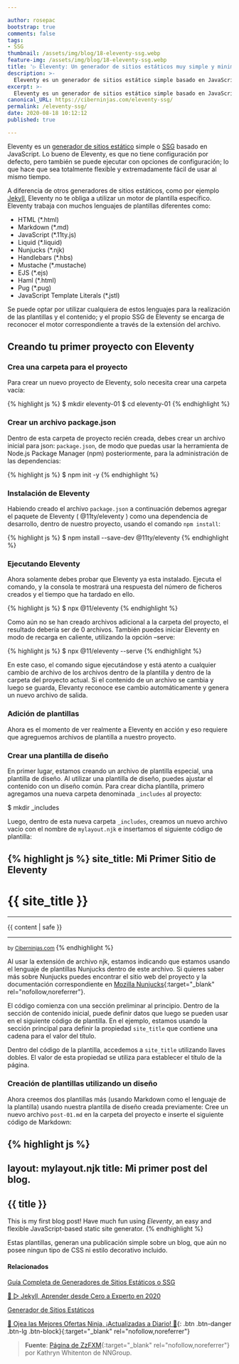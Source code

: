 ```yaml
---

author: rosepac
bootstrap: true
comments: false
tags:
- SSG
thumbnail: /assets/img/blog/18-eleventy-ssg.webp
feature-img: /assets/img/blog/18-eleventy-ssg.webp
title: '▷ Eleventy: Un generador de sitios estáticos muy simple y minimalista'
description: >-
  Eleventy es un generador de sitios estático simple basado en JavaScript. Lo bueno de Eleventy es que no tiene configuración por defecto, pero también se puede ejecutar con opciones de configuración.
excerpt: >-
  Eleventy es un generador de sitios estático simple basado en JavaScript. Lo bueno de Eleventy es que no tiene configuración por defecto, pero también se puede ejecutar con opciones de configuración.
canonical_URL: https://ciberninjas.com/eleventy-ssg/
permalink: /eleventy-ssg/
date: 2020-08-18 10:12:12
published: true

---
```


Eleventy es un [generador de sitios estático](https://ciberninjas.com/ssg/) simple o [SSG](https://ciberninjas.com/wiki/generador-de-sitios-estaticos/) basado en JavaScript. Lo bueno de Eleventy, es que no tiene configuración por defecto, pero también se puede ejecutar con opciones de configuración; lo que hace que sea totalmente flexible y extremadamente fácil de usar al mismo tiempo.

A diferencia de otros generadores de sitios estáticos, como por ejemplo [Jekyll](https://ciberninjas.com/jekyll/), Eleventy no te obliga a utilizar un motor de plantilla específico. Eleventy trabaja con muchos lenguajes de plantillas diferentes como:

- HTML (*.html)
- Markdown (*.md)
- JavaScript (*.11ty.js)
- Liquid (*.liquid)
- Nunjucks (*.njk)
- Handlebars (*.hbs)
- Mustache (*.mustache)
- EJS (*.ejs)
- Haml (*.html)
- Pug (*.pug)
- JavaScript Template Literals (*.jstl)

Se puede optar por utilizar cualquiera de estos lenguajes para la realización de las plantillas y el contenido; y el propio SSG de Eleventy se encarga de reconocer el motor correspondiente a través de la extensión del archivo.

## **Creando tu primer proyecto con Eleventy**

### Crea una carpeta para el proyecto

Para crear un nuevo proyecto de Eleventy, solo necesita crear una carpeta vacía:

{% highlight js %}
$ mkdir eleventy-01
$ cd eleventy-01
{% endhighlight %}

### Crear un archivo package.json

Dentro de esta carpeta de proyecto recién creada, debes crear un archivo inicial para json: `package.json`, de modo que puedas usar la herramienta de Node.js Package Manager (npm) posteriormente, para la administración de las dependencias:

<!-- {% highlight js %}{% endhighlight %} -->
{% highlight js %}
$ npm init -y
{% endhighlight %}

### Instalación de Eleventy

Habiendo creado el archivo `package.json` a continuación debemos agregar el paquete de Eleventy ( @11ty/eleventy ) como una dependencia de desarrollo, dentro de nuestro proyecto, usando el comando `npm install`:

{% highlight js %}
$ npm install --save-dev @11ty/eleventy
{% endhighlight %}

### Ejecutando Eleventy

Ahora solamente debes probar que Eleventy ya esta instalado. Ejecuta el comando, y la consola te mostrará una respuesta del número de ficheros creados y el tiempo que ha tardado en ello.

{% highlight js %}
$ npx @11/eleventy
{% endhighlight %}

Como aún no se han creado archivos adicional a la carpeta del proyecto, el resultado debería ser de 0 archivos. También puedes iniciar Eleventy en modo de recarga en caliente, utilizando la opción –serve:

{% highlight js %}
$ npx @11/eleventy --serve
{% endhighlight %}

En este caso, el comando sigue ejecutándose y está atento a cualquier cambio de archivo de los archivos dentro de la plantilla y dentro de la carpeta del proyecto actual. Si el contenido de un archivo se cambia y luego se guarda, Elevanty reconoce ese cambio automáticamente y genera un nuevo archivo de salida.

### Adición de plantillas

Ahora es el momento de ver realmente a Eleventy en acción y eso requiere que agreguemos archivos de plantilla a nuestro proyecto.

### Crear una plantilla de diseño

En primer lugar, estamos creando un archivo de plantilla especial, una plantilla de diseño. Al utilizar una plantilla de diseño, puedes ajustar el contenido con un diseño común. Para crear dicha plantilla, primero agregamos una nueva carpeta denominada `_includes` al proyecto:

$ mkdir _includes

Luego, dentro de esta nueva carpeta `_includes`, creamos un nuevo archivo vacío con el nombre de `mylayout.njk` e insertamos el siguiente código de plantilla:


{% highlight js %}
site_title: Mi Primer Sitio de Eleventy
---

<!doctype html>
<html lang="en">
    <head>
        <meta charset="utf-8">
        <meta name="viewport" content="width=device-width, initial-scale=1.0">
        <title>{{ site_title }}</title>
    </head>
    <body>
        <h1>{{ site_title }}</h1>
        <hr/>
        {{ content | safe }}
        <hr/>
        <small>by
            <a href="https://ciberninjas.com">Ciberninjas.com</a>
        </small>
    </body>
</html>
{% endhighlight %}

Al usar la extensión de archivo njk, estamos indicando que estamos usando el lenguaje de plantillas Nunjucks dentro de este archivo. Si quieres saber más sobre Nunjucks puedes encontrar el sitio web del proyecto y la documentación correspondiente en [Mozilla Nunjucks](https://mozilla.github.io/nunjucks/){:target="_blank" rel="nofollow,noreferrer"}.

El código comienza con una sección preliminar al principio. Dentro de la sección de contenido inicial, puede definir datos que luego se pueden usar en el siguiente código de plantilla. En el ejemplo, estamos usando la sección principal para definir la propiedad `site_title` que contiene una cadena para el valor del título.

Dentro del código de la plantilla, accedemos a `site_title` utilizando llaves dobles. El valor de esta propiedad se utiliza para establecer el título de la página.

### Creación de plantillas utilizando un diseño

Ahora creemos dos plantillas más (usando Markdown como el lenguaje de la plantilla) usando nuestra plantilla de diseño creada previamente: Cree un nuevo archivo `post-01.md` en la carpeta del proyecto e inserte el siguiente código de Markdown:

{% highlight js %}
---
layout: mylayout.njk
title: Mi primer post del blog.
---

## {{ title }}

This is my first blog post! Have much fun using _Eleventy_, an easy and flexible JavaScript-based static site generator.
{% endhighlight %}

Estas plantillas, generan una publicación simple sobre un blog, que aún no posee ningun tipo de CSS ni estilo decorativo incluido.

#### **Relacionados** <!-- omit in toc -->

[Guía Completa de Generadores de Sitios Estáticos o SSG](https://ciberninjas.com/ssg/)

[🥇 ▷ Jekyll, Aprender desde Cero a Experto en 2020](https://ciberninjas.com/guias/ssg/jekyll)

[Generador de Sitios Estáticos](https://ciberninjas.com/wiki/generador-de-sitios-estaticos/)

[🎁 Ojea las Mejores Ofertas Ninja, ¡Actualizadas a Diario! 🛒](https://www.amazon.es/shop/cibercursos "Los Mejores Chollos de Amazon, Ofertas Flash, Black Monday y Amazon Prime Day"){: .btn .btn-danger .btn-lg .btn-block}{:target="_blank" rel="nofollow,noreferrer"}

> **Fuente**: [Página de ZzFXM](https://www.11ty.dev/){:target="_blank" rel="nofollow,noreferrer"} por Kathryn Whitenton de NNGroup.
